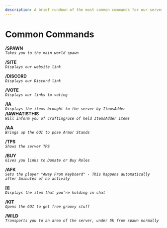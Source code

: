 ```yaml
---
description: A brief rundown of the most common commands for our server.
---
```


# Common Commands

**/SPAWN**  
_`Takes you to the main world spawn`_

**/SITE**  
_`Displays our website link`_

**/DISCORD**  
_`Displays our Discord link`_

**/VOTE**  
_`Displays our links to voting`_

**/IA**  
_`Displays the items brought to the server by ItemsAdder`_  
**/IAWHATISTHIS**  
_`Will inform you of crafting/use of held ItemsAdder items`_ 

**/AA**  
_`Brings up the GUI to pose Armor Stands`_

**/TPS**  
_`Shows the server TPS`_

**/BUY**  
_`Gives you links to Donate or Buy Roles`_

**/AFK**  
_`Sets the player "Away From Keyboard" - This happens automatically after 5minutes of no activity`_

**\[i\]**  
_`Displays the item that you're holding in chat`_

**/KIT**  
_`Opens the GUI to get free groovy stuff`_

**/WILD**  
_`Transports you to an area of the server, under 5k from spawn normally`_



